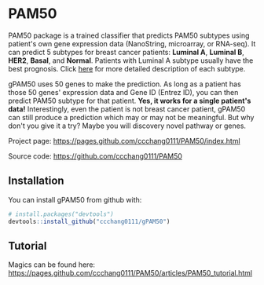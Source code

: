 # PAM50

PAM50 package is a trained classifier that predicts PAM50 subtypes using patient's own gene expression data (NanoString, microarray, or RNA-seq). 
It can predict 5 subtypes for breast cancer patients: **Luminal A**, **Luminal B**, **HER2**, **Basal**, and **Normal**. 
Patients with Luminal A subtype usually have the best prognosis. Click [here](https://ww5.komen.org/BreastCancer/SubtypesofBreastCancer.html) for more detailed description of each subtype.

gPAM50 uses 50 genes to make the prediction. As long as a patient has those 50 genes' expression data and Gene ID (Entrez ID), 
you can then predict PAM50 subtype for that patient. **Yes, it works for a single patient's data!**
Interestingly, even the patient is not breast cancer patient, gPAM50 can still produce a prediction which may or may not be meaningful. 
But why don't you give it a try? Maybe you will discovery novel pathway or genes. 


Project page: https://pages.github.com/ccchang0111/PAM50/index.html

Source code: https://github.com/ccchang0111/PAM50

## Installation

You can install gPAM50 from github with:

``` r
# install.packages("devtools")
devtools::install_github("ccchang0111/gPAM50")
```

## Tutorial

Magics can be found here: https://pages.github.com/ccchang0111/PAM50/articles/PAM50_tutorial.html

